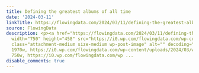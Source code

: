 ```yaml
---
title: Defining the greatest albums of all time
date: '2024-03-11'
linkTitle: https://flowingdata.com/2024/03/11/defining-the-greatest-albums-of-all-time/
source: FlowingData
description: <p><a href="https://flowingdata.com/2024/03/11/defining-the-greatest-albums-of-all-time/"><img
  width="750" height="458" src="https://i0.wp.com/flowingdata.com/wp-content/uploads/2024/03/what-makes-an-album-great.png?fit=750%2C458&amp;ssl=1"
  class="attachment-medium size-medium wp-post-image" alt="" decoding="async" srcset="https://i0.wp.com/flowingdata.com/wp-content/uploads/2024/03/what-makes-an-album-great.png?w=1970&amp;ssl=1
  1970w, https://i0.wp.com/flowingdata.com/wp-content/uploads/2024/03/what-makes-an-album-great.png?resize=750%2C458&amp;ssl=1
  750w, https://i0.wp.com/flowingdata.com/wp ...
disable_comments: true
---
```

<p><a href="https://flowingdata.com/2024/03/11/defining-the-greatest-albums-of-all-time/"><img width="750" height="458" src="https://i0.wp.com/flowingdata.com/wp-content/uploads/2024/03/what-makes-an-album-great.png?fit=750%2C458&amp;ssl=1" class="attachment-medium size-medium wp-post-image" alt="" decoding="async" srcset="https://i0.wp.com/flowingdata.com/wp-content/uploads/2024/03/what-makes-an-album-great.png?w=1970&amp;ssl=1 1970w, https://i0.wp.com/flowingdata.com/wp-content/uploads/2024/03/what-makes-an-album-great.png?resize=750%2C458&amp;ssl=1 750w, https://i0.wp.com/flowingdata.com/wp ...